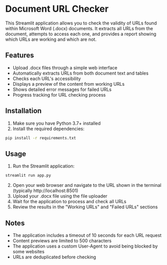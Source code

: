 # Document URL Checker

This Streamlit application allows you to check the validity of URLs found within Microsoft Word (.docx) documents. It extracts all URLs from the document, attempts to access each one, and provides a report showing which URLs are working and which are not.

## Features

- Upload .docx files through a simple web interface
- Automatically extracts URLs from both document text and tables
- Checks each URL's accessibility
- Displays a preview of the content from working URLs
- Shows detailed error messages for failed URLs
- Progress tracking for URL checking process

## Installation

1. Make sure you have Python 3.7+ installed
2. Install the required dependencies:
```bash
pip install -r requirements.txt
```

## Usage

1. Run the Streamlit application:
```bash
streamlit run app.py
```

2. Open your web browser and navigate to the URL shown in the terminal (typically http://localhost:8501)
3. Upload your .docx file using the file uploader
4. Wait for the application to process and check all URLs
5. Review the results in the "Working URLs" and "Failed URLs" sections

## Notes

- The application includes a timeout of 10 seconds for each URL request
- Content previews are limited to 500 characters
- The application uses a custom User-Agent to avoid being blocked by some websites
- URLs are deduplicated before checking 